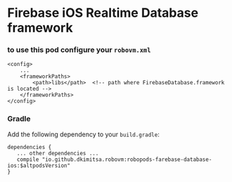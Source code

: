 # Firebase iOS Realtime Database framework

### to use this pod configure your `robovm.xml`

```
<config>
    ...
    <frameworkPaths>
        <path>libs</path>  <!-- path where FirebaseDatabase.framework is located -->
    </frameworkPaths>
</config>
```

### Gradle

Add the following dependency to your `build.gradle`:

```
dependencies {
   ... other dependencies ...
   compile "io.github.dkimitsa.robovm:robopods-farebase-database-ios:$altpodsVersion"
}
```
